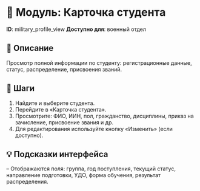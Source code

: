 # 📘 Модуль: Карточка студента
**ID**: military_profile_view
**Доступно для**: военный отдел

## 📝 Описание
Просмотр полной информации по студенту: регистрационные данные, статус, распределение, присвоения званий.

## 🩜 Шаги
1. Найдите и выберите студента.
2. Перейдите в «Карточка студента».
3. Просмотрите: ФИО, ИИН, пол, гражданство, дисциплины, приказ на зачисление, присвоение звания и др.
4. Для редактирования используйте кнопку «Изменить» (если доступно).

## 💡 Подсказки интерфейса
– Отображаются поля: группа, год поступления, текущий статус, направление подготовки, УДО, форма обучения, результат распределения.
